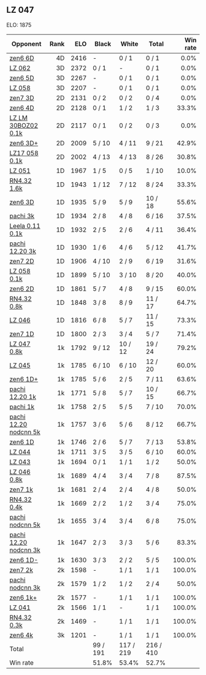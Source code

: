 ## LZ 047 ##

ELO: 1875

Opponent | Rank | ELO | Black | White | Total | Win rate
---------|-----:|----:|-------|-------|-------|-------:
[zen6 6D](zen6%206D.md) | 4D | 2416 | - | 0 / 1 | 0 / 1 | 0.0%
[LZ 062](LZ%20062.md) | 3D | 2372 | 0 / 1 | - | 0 / 1 | 0.0%
[zen6 5D](zen6%205D.md) | 3D | 2267 | - | 0 / 1 | 0 / 1 | 0.0%
[LZ 058](LZ%20058.md) | 3D | 2207 | - | 0 / 1 | 0 / 1 | 0.0%
[zen7 3D](zen7%203D.md) | 2D | 2131 | 0 / 2 | 0 / 2 | 0 / 4 | 0.0%
[zen6 4D](zen6%204D.md) | 2D | 2128 | 0 / 1 | 1 / 2 | 1 / 3 | 33.3%
[LZ LM 30BOZ02 0.1k](LZ%20LM%2030BOZ02%200.1k.md) | 2D | 2117 | 0 / 1 | 0 / 2 | 0 / 3 | 0.0%
[zen6 3D+](zen6%203D+.md) | 2D | 2009 | 5 / 10 | 4 / 11 | 9 / 21 | 42.9%
[LZ17 058 0.1k](LZ17%20058%200.1k.md) | 2D | 2002 | 4 / 13 | 4 / 13 | 8 / 26 | 30.8%
[LZ 051](LZ%20051.md) | 1D | 1967 | 1 / 5 | 0 / 5 | 1 / 10 | 10.0%
[RN4.32 1.6k](RN4.32%201.6k.md) | 1D | 1943 | 1 / 12 | 7 / 12 | 8 / 24 | 33.3%
[zen6 3D](zen6%203D.md) | 1D | 1935 | 5 / 9 | 5 / 9 | 10 / 18 | 55.6%
[pachi 3k](pachi%203k.md) | 1D | 1934 | 2 / 8 | 4 / 8 | 6 / 16 | 37.5%
[Leela 0.11 0.1k](Leela%200.11%200.1k.md) | 1D | 1932 | 2 / 5 | 2 / 6 | 4 / 11 | 36.4%
[pachi 12.20 3k](pachi%2012.20%203k.md) | 1D | 1930 | 1 / 6 | 4 / 6 | 5 / 12 | 41.7%
[zen7 2D](zen7%202D.md) | 1D | 1906 | 4 / 10 | 2 / 9 | 6 / 19 | 31.6%
[LZ 058 0.1k](LZ%20058%200.1k.md) | 1D | 1899 | 5 / 10 | 3 / 10 | 8 / 20 | 40.0%
[zen6 2D](zen6%202D.md) | 1D | 1861 | 5 / 7 | 4 / 8 | 9 / 15 | 60.0%
[RN4.32 0.8k](RN4.32%200.8k.md) | 1D | 1848 | 3 / 8 | 8 / 9 | 11 / 17 | 64.7%
[LZ 046](LZ%20046.md) | 1D | 1816 | 6 / 8 | 5 / 7 | 11 / 15 | 73.3%
[zen7 1D](zen7%201D.md) | 1D | 1800 | 2 / 3 | 3 / 4 | 5 / 7 | 71.4%
[LZ 047 0.8k](LZ%20047%200.8k.md) | 1k | 1792 | 9 / 12 | 10 / 12 | 19 / 24 | 79.2%
[LZ 045](LZ%20045.md) | 1k | 1785 | 6 / 10 | 6 / 10 | 12 / 20 | 60.0%
[zen6 1D+](zen6%201D+.md) | 1k | 1785 | 5 / 6 | 2 / 5 | 7 / 11 | 63.6%
[pachi 12.20 1k](pachi%2012.20%201k.md) | 1k | 1771 | 5 / 8 | 5 / 7 | 10 / 15 | 66.7%
[pachi 1k](pachi%201k.md) | 1k | 1758 | 2 / 5 | 5 / 5 | 7 / 10 | 70.0%
[pachi 12.20 nodcnn 5k](pachi%2012.20%20nodcnn%205k.md) | 1k | 1757 | 3 / 6 | 5 / 6 | 8 / 12 | 66.7%
[zen6 1D](zen6%201D.md) | 1k | 1746 | 2 / 6 | 5 / 7 | 7 / 13 | 53.8%
[LZ 044](LZ%20044.md) | 1k | 1711 | 3 / 5 | 3 / 5 | 6 / 10 | 60.0%
[LZ 043](LZ%20043.md) | 1k | 1694 | 0 / 1 | 1 / 1 | 1 / 2 | 50.0%
[LZ 046 0.8k](LZ%20046%200.8k.md) | 1k | 1689 | 4 / 4 | 3 / 4 | 7 / 8 | 87.5%
[zen7 1k](zen7%201k.md) | 1k | 1681 | 2 / 4 | 2 / 4 | 4 / 8 | 50.0%
[RN4.32 0.4k](RN4.32%200.4k.md) | 1k | 1669 | 2 / 2 | 1 / 2 | 3 / 4 | 75.0%
[pachi nodcnn 5k](pachi%20nodcnn%205k.md) | 1k | 1655 | 3 / 4 | 3 / 4 | 6 / 8 | 75.0%
[pachi 12.20 nodcnn 3k](pachi%2012.20%20nodcnn%203k.md) | 1k | 1647 | 2 / 3 | 3 / 3 | 5 / 6 | 83.3%
[zen6 1D-](zen6%201D-.md) | 1k | 1630 | 3 / 3 | 2 / 2 | 5 / 5 | 100.0%
[zen7 2k](zen7%202k.md) | 2k | 1598 | - | 1 / 1 | 1 / 1 | 100.0%
[pachi nodcnn 3k](pachi%20nodcnn%203k.md) | 2k | 1579 | 1 / 2 | 1 / 2 | 2 / 4 | 50.0%
[zen6 1k+](zen6%201k+.md) | 2k | 1577 | - | 1 / 1 | 1 / 1 | 100.0%
[LZ 041](LZ%20041.md) | 2k | 1566 | 1 / 1 | - | 1 / 1 | 100.0%
[RN4.32 0.3k](RN4.32%200.3k.md) | 2k | 1469 | - | 1 / 1 | 1 / 1 | 100.0%
[zen6 4k](zen6%204k.md) | 3k | 1201 | - | 1 / 1 | 1 / 1 | 100.0%
Total | | | 99 / 191 | 117 / 219 | 216 / 410 | 
Win rate| | | 51.8% | 53.4% | 52.7% | 
